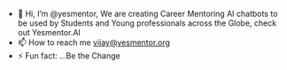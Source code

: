 - 👋 Hi, I’m @yesmentor,  We are creating Career Mentoring AI chatbots to be used by Students and Young professionals across the Globe, check out Yesmentor.AI
- 📫 How to reach me vijay@yesmentor.org
- ⚡ Fun fact: ...Be the Change
